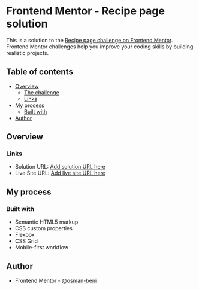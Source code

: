 # Frontend Mentor - Recipe page solution

This is a solution to the [Recipe page challenge on Frontend Mentor](https://www.frontendmentor.io/challenges/recipe-page-KiTsR8QQKm). Frontend Mentor challenges help you improve your coding skills by building realistic projects. 

## Table of contents

- [Overview](#overview)
  - [The challenge](#the-challenge)
  - [Links](#links)
- [My process](#my-process)
  - [Built with](#built-with)
- [Author](#author)


## Overview

### Links

- Solution URL: [Add solution URL here](https://github.com/osman-beni/recipe-page)
- Live Site URL: [Add live site URL here](https://osman-beni.github.io/recipe-page/)

## My process

### Built with

- Semantic HTML5 markup
- CSS custom properties
- Flexbox
- CSS Grid
- Mobile-first workflow


## Author

- Frontend Mentor - [@osman-beni](https://www.frontendmentor.io/profile/osman-beni)
